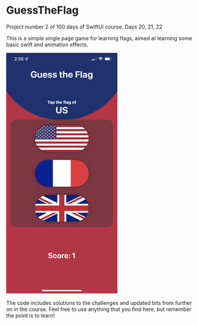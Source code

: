 # GuessTheFlag
Project number 2 of 100 days of SwiftUI course. Days 20, 21, 22

This is a simple single page game for learning flags, aimed at learning some basic swift and animation effects. 

<img src="rdme1.jpg" alt="ContentView" width="300"/>

The code includes solutions to the challenges and updated bits from further on in the course. Feel free to use anything that you find here, but remember the point is to learn!
